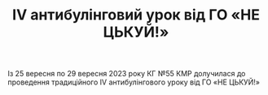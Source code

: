 ﻿---
title: ІV антибулінговий урок від ГО «НЕ ЦЬКУЙ!»
---

Із 25 вересня по 29 вересня 2023 року КГ №55 КМР долучилася до проведення традиційного ІV антибулінгового уроку від ГО «НЕ ЦЬКУЙ!»

<slideshow />
